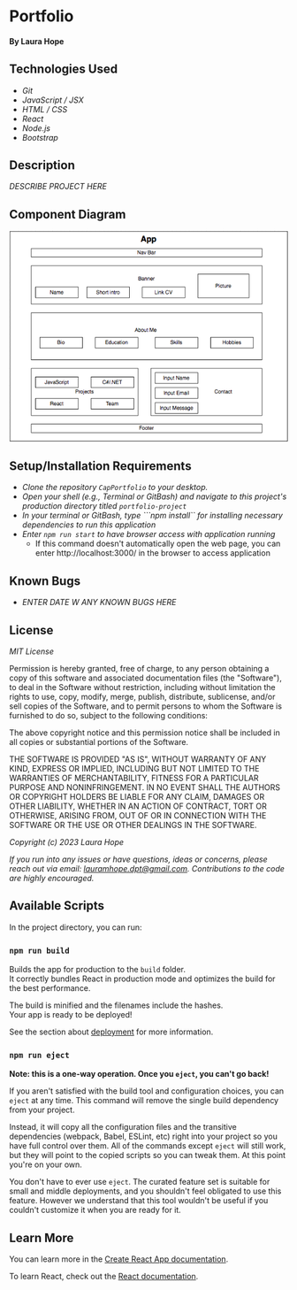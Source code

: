 # Portfolio

#### By **Laura Hope**

## Technologies Used

* _Git_
* _JavaScript / JSX_
* _HTML / CSS_
* _React_
* _Node.js_
* _Bootstrap_

## Description
_DESCRIBE PROJECT HERE_

## Component Diagram

![component diagram](src/assets/images/componentdiagram.png)

## Setup/Installation Requirements

* _Clone the repository ```CapPortfolio``` to your desktop._
* _Open your shell (e.g., Terminal or GitBash) and navigate to this project's production directory titled ```portfolio-project```_
* _In your terminal or GitBash, type ```npm install`` for installing necessary dependencies to run this application_
* _Enter ```npm run start``` to have browser access with application running_
    * If this command doesn't automatically open the web page, you can enter http://localhost:3000/ in the browser to access application

## Known Bugs

* _ENTER DATE W ANY KNOWN BUGS HERE_

## License

_MIT License_

Permission is hereby granted, free of charge, to any person obtaining a copy
of this software and associated documentation files (the "Software"), to deal
in the Software without restriction, including without limitation the rights
to use, copy, modify, merge, publish, distribute, sublicense, and/or sell
copies of the Software, and to permit persons to whom the Software is
furnished to do so, subject to the following conditions:

The above copyright notice and this permission notice shall be included in all
copies or substantial portions of the Software.

THE SOFTWARE IS PROVIDED "AS IS", WITHOUT WARRANTY OF ANY KIND, EXPRESS OR
IMPLIED, INCLUDING BUT NOT LIMITED TO THE WARRANTIES OF MERCHANTABILITY,
FITNESS FOR A PARTICULAR PURPOSE AND NONINFRINGEMENT. IN NO EVENT SHALL THE
AUTHORS OR COPYRIGHT HOLDERS BE LIABLE FOR ANY CLAIM, DAMAGES OR OTHER
LIABILITY, WHETHER IN AN ACTION OF CONTRACT, TORT OR OTHERWISE, ARISING FROM,
OUT OF OR IN CONNECTION WITH THE SOFTWARE OR THE USE OR OTHER DEALINGS IN THE
SOFTWARE.

_Copyright (c) 2023 Laura Hope_

_If you run into any issues or have questions, ideas or concerns, please reach out via email: lauramhope.dpt@gmail.com.  Contributions to the code are highly encouraged._

## Available Scripts

In the project directory, you can run:

### `npm run build`

Builds the app for production to the `build` folder.\
It correctly bundles React in production mode and optimizes the build for the best performance.

The build is minified and the filenames include the hashes.\
Your app is ready to be deployed!

See the section about [deployment](https://facebook.github.io/create-react-app/docs/deployment) for more information.

### `npm run eject`

**Note: this is a one-way operation. Once you `eject`, you can't go back!**

If you aren't satisfied with the build tool and configuration choices, you can `eject` at any time. This command will remove the single build dependency from your project.

Instead, it will copy all the configuration files and the transitive dependencies (webpack, Babel, ESLint, etc) right into your project so you have full control over them. All of the commands except `eject` will still work, but they will point to the copied scripts so you can tweak them. At this point you're on your own.

You don't have to ever use `eject`. The curated feature set is suitable for small and middle deployments, and you shouldn't feel obligated to use this feature. However we understand that this tool wouldn't be useful if you couldn't customize it when you are ready for it.

## Learn More

You can learn more in the [Create React App documentation](https://facebook.github.io/create-react-app/docs/getting-started).

To learn React, check out the [React documentation](https://reactjs.org/).